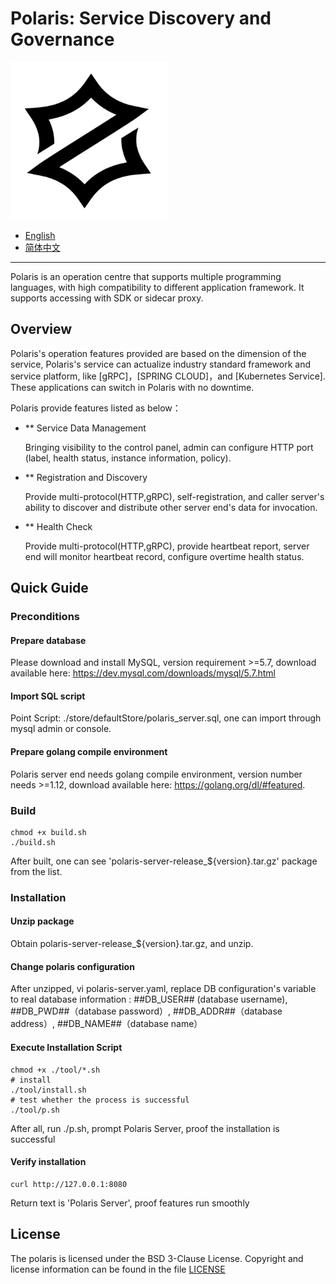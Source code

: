 # Polaris: Service Discovery and Governance

<img src="logo.png" width="50%" height="50%" />

* [English](https://github.com/PolarisMesh/polaris)
* [简体中文](https://github.com/PolarisMesh/polaris/blob/master/README-zh.md)

---

Polaris is an operation centre that supports multiple programming languages, with high compatibility to different application framework. 
It supports accessing with SDK or sidecar proxy.

## Overview
Polaris's operation features provided are based on the dimension of the service, 
Polaris's service can actualize industry standard framework and service platform, like [gRPC]，[SPRING CLOUD]，and [Kubernetes Service]. 
These applications can switch in Polaris with no downtime.

Polaris provide features listed as below：

* ** Service Data Management

    Bringing visibility to the control panel, admin can configure HTTP port (label, health status, instance information, policy).

* ** Registration and Discovery

    Provide multi-protocol(HTTP,gRPC), self-registration, and caller server's ability to discover and distribute other server end's data for invocation.

* ** Health Check

    Provide multi-protocol(HTTP,gRPC), provide heartbeat report, server end will monitor heartbeat record, configure overtime health status.
    
## Quick Guide

### Preconditions

#### Prepare database 

Please download and install MySQL, version requirement >=5.7, download available here: 
https://dev.mysql.com/downloads/mysql/5.7.html

#### Import SQL script

Point Script: ./store/defaultStore/polaris_server.sql, one can import through mysql admin or console.

#### Prepare golang compile environment

Polaris server end needs golang compile environment, version number needs >=1.12, download available here: https://golang.org/dl/#featured.

### Build

````shell script
chmod +x build.sh
./build.sh
````
After built, one can see 'polaris-server-release_${version}.tar.gz' package from the list. 

### Installation

#### Unzip package

Obtain polaris-server-release_${version}.tar.gz, and unzip.

#### Change polaris configuration

After unzipped, vi polaris-server.yaml, replace DB configuration's variable to real database information
: ##DB_USER## (database username), ##DB_PWD##（database password）, ##DB_ADDR##（database address）, ##DB_NAME##（database name）

#### Execute Installation Script

````shell script
chmod +x ./tool/*.sh
# install
./tool/install.sh
# test whether the process is successful 
./tool/p.sh
````
After all, run ./p.sh, prompt Polaris Server, proof the installation is successful 

#### Verify installation

````shell script
curl http://127.0.0.1:8080
```` 
Return text is 'Polaris Server', proof features run smoothly 

## License

The polaris is licensed under the BSD 3-Clause License. Copyright and license information can be found in the file [LICENSE](LICENSE)
